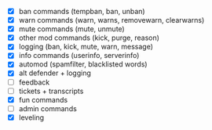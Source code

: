 - [x] ban commands (tempban, ban, unban)
- [x] warn commands (warn, warns, removewarn, clearwarns)
- [x] mute commands (mute, unmute)
- [x] other mod commands (kick, purge, reason)
- [x] logging (ban, kick, mute, warn, message)
- [x] info commands (userinfo, serverinfo)
- [x] automod (spamfilter, blacklisted words)
- [x] alt defender + logging
- [ ] feedback
- [ ] tickets + transcripts
- [x] fun commands
- [ ] admin commands
- [x] leveling
